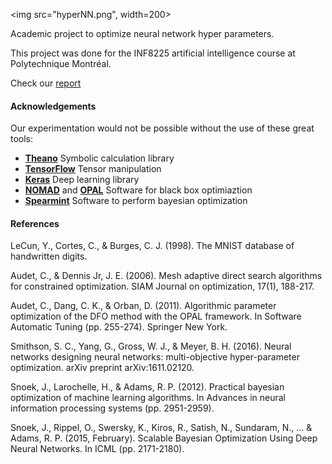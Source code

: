 <img src="hyperNN.png", width=200>

Academic project to optimize neural network hyper parameters.

This project was done for the INF8225 artificial intelligence course at Polytechnique Montréal.

Check our [report](/report/report.ipynb)

#### Acknowledgements
Our experimentation would not be possible without the use of these great tools:
* __[Theano](https://github.com/Theano/Theano)__ Symbolic calculation library
* __[TensorFlow](https://www.tensorflow.org)__ Tensor manipulation
* __[Keras](https://github.com/fchollet/keras)__ Deep learning library
* __[NOMAD](https://www.gerad.ca/nomad/Project/Home.html)__ and __[OPAL](http://pythonoptimizers.github.io/opal/)__ Software for black box optimiaztion
* __[Spearmint](https://github.com/HIPS/Spearmint)__ Software to perform bayesian optimization

#### References
LeCun, Y., Cortes, C., & Burges, C. J. (1998). The MNIST database of handwritten digits.

Audet, C., & Dennis Jr, J. E. (2006). Mesh adaptive direct search algorithms for constrained optimization. SIAM Journal on optimization, 17(1), 188-217.

Audet, C., Dang, C. K., & Orban, D. (2011). Algorithmic parameter optimization of the DFO method with the OPAL framework. In Software Automatic Tuning (pp. 255-274). Springer New York.

Smithson, S. C., Yang, G., Gross, W. J., & Meyer, B. H. (2016). Neural networks designing neural networks: multi-objective hyper-parameter optimization. arXiv preprint arXiv:1611.02120.

Snoek, J., Larochelle, H., & Adams, R. P. (2012). Practical bayesian optimization of machine learning algorithms. In Advances in neural information processing systems (pp. 2951-2959).

Snoek, J., Rippel, O., Swersky, K., Kiros, R., Satish, N., Sundaram, N., ... & Adams, R. P. (2015, February). Scalable Bayesian Optimization Using Deep Neural Networks. In ICML (pp. 2171-2180).
